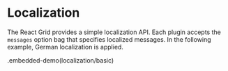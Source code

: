 # Localization

The React Grid provides a simple localization API. Each plugin accepts the `messages` option bag that specifies localized messages. In the following example, German localization is applied.

.embedded-demo(localization/basic)
